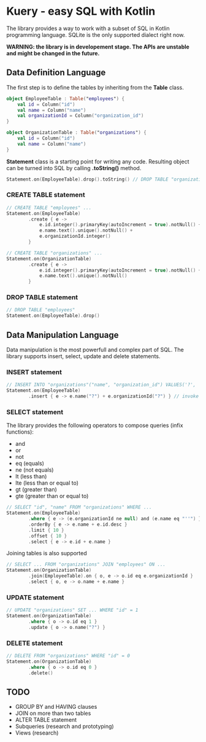 # Kuery - easy SQL with Kotlin

The library provides a way to work with a subset of SQL in Kotlin programming language. SQLite is the only supported dialect right now.

**WARNING: the library is in developement stage. The APIs are unstable and might be changed in the future.**

## Data Definition Language

The first step is to define the tables by inheriting from the **Table** class.

```kotlin
object EmployeeTable : Table("employees") {
	val id = Column("id")
	val name = Column("name")
	val organizationId = Column("organization_id")
}

object OrganizationTable : Table("organizations") {
	val id = Column("id")
	val name = Column("name")
}
```

**Statement** class is a starting point for writing any code. Resulting object can be turned into SQL by calling **.toString()** method. 

```kotlin
Statement.on(EmployeeTable).drop().toString() // DROP TABLE "organizations"
```

### CREATE TABLE statement

```kotlin
// CREATE TABLE "employees" ...
Statement.on(EmployeeTable)
		.create { e ->
			e.id.integer().primaryKey(autoIncrement = true).notNull() +
			e.name.text().unique().notNull() +
			e.organizationId.integer()
		}

// CREATE TABLE "organizations" ...
Statement.on(OrganizationTable)
		.create { e ->
			e.id.integer().primaryKey(autoIncrement = true).notNull() +
			e.name.text().unique().notNull()
		}
```

### DROP TABLE statement

```kotlin
// DROP TABLE "employees"
Statement.on(EmployeeTable).drop()
```

## Data Manipulation Language

Data manipulation is the most powerfull and complex part of SQL. The library supports insert, select, update and delete statements.

### INSERT statement

```kotlin
// INSERT INTO "organizations"("name", "organization_id") VALUES('?', '?')
Statement.on(EmployeeTable)
		.insert { e -> e.name("?") + e.organizationId("?") } // invoke syntax is used to set a value for the column
```

### SELECT statement

The library provides the following operators to compose queries (infix functions):
* and
* or
* not
* eq (equals)
* ne (not equals)
* lt (less than)
* lte (less than or equal to)
* gt (greater than)
* gte (greater than or equal to)

```kotlin
// SELECT "id", "name" FROM "organizations" WHERE ...
Statement.on(EmployeeTable)
		.where { e -> (e.organizationId ne null) and (e.name eq "''") }
		.orderBy { e -> e.name + e.id.desc }
		.limit { 10 }
		.offset { 10 }
		.select { e -> e.id + e.name }
```

Joining tables is also supported

```kotlin
// SELECT ... FROM "organizations" JOIN "employees" ON ...
Statement.on(OrganizationTable)
		.join(EmployeeTable).on { o, e -> o.id eq e.organizationId }
		.select { o, e -> o.name + e.name }
```

### UPDATE statement

```kotlin
// UPDATE "organizations" SET ... WHERE "id" = 1
Statement.on(OrganizationTable)
		.where { o -> o.id eq 1 }
		.update { o -> o.name("?") }
```

### DELETE statement
```kotlin
// DELETE FROM "organizations" WHERE "id" = 0
Statement.on(OrganizationTable)
		.where { o -> o.id eq 0 }
		.delete()
```

## TODO
* GROUP BY and HAVING clauses
* JOIN on more than two tables
* ALTER TABLE statement
* Subqueries (research and prototyping)
* Views (research)
